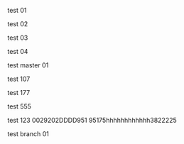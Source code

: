 test 01

test 02

test 03

test 04

test master 01

test 107

test 177

test 555

test 123 0029202DDDD951
95175hhhhhhhhhhhh3822225

test branch 01
